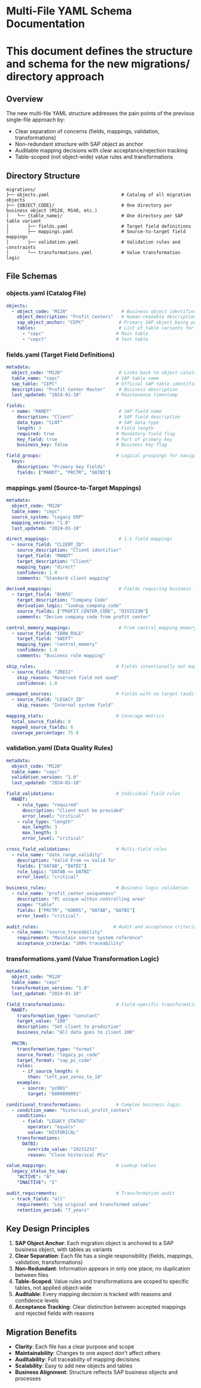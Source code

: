 # Multi-File YAML Schema Documentation
# This document defines the structure and schema for the new migrations/ directory approach

## Overview

The new multi-file YAML structure addresses the pain points of the previous single-file approach by:
- Clear separation of concerns (fields, mappings, validation, transformations)
- Non-redundant structure with SAP object as anchor
- Auditable mapping decisions with clear acceptance/rejection tracking
- Table-scoped (not object-wide) value rules and transformations

## Directory Structure

```
migrations/
├── objects.yaml                           # Catalog of all migration objects
├── {OBJECT_CODE}/                         # One directory per business object (M120, M140, etc.)
│   └── {table_name}/                      # One directory per SAP table variant
│       ├── fields.yaml                    # Target field definitions
│       ├── mappings.yaml                  # Source-to-target field mappings
│       ├── validation.yaml                # Validation rules and constraints
│       └── transformations.yaml           # Value transformation logic
```

## File Schemas

### objects.yaml (Catalog File)
```yaml
objects:
  - object_code: "M120"                    # Business object identifier
    object_description: "Profit Centers"   # Human-readable description
    sap_object_anchor: "CEPC"             # Primary SAP object being populated
    tables:                               # List of table variants for this object
      - "cepc"                           # Main table
      - "cepct"                          # Text table
```

### fields.yaml (Target Field Definitions)
```yaml
metadata:
  object_code: "M120"                     # Links back to object catalog
  table_name: "cepc"                     # SAP table name
  sap_table: "CEPC"                      # Official SAP table identifier
  description: "Profit Center Master"     # Business description
  last_updated: "2024-01-18"             # Maintenance timestamp

fields:
  - name: "MANDT"                         # SAP field name
    description: "Client"                 # SAP field description
    data_type: "CLNT"                     # SAP data type
    length: 3                            # Field length
    required: true                       # Mandatory field flag
    key_field: true                      # Part of primary key
    business_key: false                  # Business key flag

field_groups:                            # Logical groupings for navigation
  keys:
    description: "Primary key fields"
    fields: ["MANDT", "PRCTR", "DATBI"]
```

### mappings.yaml (Source-to-Target Mappings)
```yaml
metadata:
  object_code: "M120"
  table_name: "cepc"
  source_system: "Legacy ERP"
  mapping_version: "1.0"
  last_updated: "2024-01-18"

direct_mappings:                          # 1:1 field mappings
  - source_field: "CLIENT_ID"
    source_description: "Client identifier"
    target_field: "MANDT"
    target_description: "Client"
    mapping_type: "direct"
    confidence: 1.0
    comments: "Standard client mapping"

derived_mappings:                         # Fields requiring business logic
  - target_field: "BUKRS"
    target_description: "Company Code"
    derivation_logic: "lookup_company_code"
    source_fields: ["PROFIT_CENTER_CODE", "DIVISION"]
    comments: "Derive company code from profit center"

central_memory_mappings:                  # From central_mapping_memory.yaml
  - source_field: "IBAN_RULE"
    target_field: "SWIFT"
    mapping_type: "central_memory"
    confidence: 1.0
    comments: "Business rule mapping"

skip_rules:                              # Fields intentionally not mapped
  - source_field: "ZRES1"
    skip_reason: "Reserved field not used"
    confidence: 1.0

unmapped_sources:                        # Fields with no target (audit)
  - source_field: "LEGACY_ID"
    skip_reason: "Internal system field"

mapping_stats:                           # Coverage metrics
  total_source_fields: 8
  mapped_source_fields: 6
  coverage_percentage: 75.0
```

### validation.yaml (Data Quality Rules)
```yaml
metadata:
  object_code: "M120"
  table_name: "cepc"
  validation_version: "1.0"
  last_updated: "2024-01-18"

field_validations:                       # Individual field rules
  MANDT:
    - rule_type: "required"
      description: "Client must be provided"
      error_level: "critical"
    - rule_type: "length"
      min_length: 3
      max_length: 3
      error_level: "critical"

cross_field_validations:                 # Multi-field rules
  - rule_name: "date_range_validity"
    description: "Valid From <= Valid To"
    fields: ["DATAB", "DATBI"]
    rule_logic: "DATAB <= DATBI"
    error_level: "critical"

business_rules:                          # Business logic validation
  - rule_name: "profit_center_uniqueness"
    description: "PC unique within controlling area"
    scope: "table"
    fields: ["PRCTR", "KOKRS", "DATAB", "DATBI"]
    error_level: "critical"

audit_rules:                            # Audit and acceptance criteria
  - rule_name: "source_traceability"
    requirement: "Maintain source system reference"
    acceptance_criteria: "100% traceability"
```

### transformations.yaml (Value Transformation Logic)
```yaml
metadata:
  object_code: "M120"
  table_name: "cepc"
  transformation_version: "1.0"
  last_updated: "2024-01-18"

field_transformations:                   # Field-specific transformations
  MANDT:
    transformation_type: "constant"
    target_value: "100"
    description: "Set client to production"
    business_rule: "All data goes to client 100"
    
  PRCTR:
    transformation_type: "format"
    source_format: "legacy_pc_code"
    target_format: "sap_pc_code"
    rules:
      - if_source_length: 6
        then: "left_pad_zeros_to_10"
    examples:
      - source: "pc001"
        target: "0000000001"

conditional_transformations:             # Complex business logic
  - condition_name: "historical_profit_centers"
    conditions:
      - field: "LEGACY_STATUS"
        operator: "equals"
        value: "HISTORICAL"
    transformations:
      DATBI:
        override_value: "20231231"
        reason: "Close historical PCs"

value_mappings:                          # Lookup tables
  legacy_status_to_sap:
    "ACTIVE": "A"
    "INACTIVE": "I"

audit_requirements:                      # Transformation audit
  - track_field: "all"
    requirement: "Log original and transformed values"
    retention_period: "7_years"
```

## Key Design Principles

1. **SAP Object Anchor**: Each migration object is anchored to a SAP business object, with tables as variants
2. **Clear Separation**: Each file has a single responsibility (fields, mappings, validation, transformations)
3. **Non-Redundant**: Information appears in only one place; no duplication between files
4. **Table-Scoped**: Value rules and transformations are scoped to specific tables, not applied object-wide
5. **Auditable**: Every mapping decision is tracked with reasons and confidence levels
6. **Acceptance Tracking**: Clear distinction between accepted mappings and rejected fields with reasons

## Migration Benefits

- **Clarity**: Each file has a clear purpose and scope
- **Maintainability**: Changes to one aspect don't affect others
- **Auditability**: Full traceability of mapping decisions
- **Scalability**: Easy to add new objects and tables
- **Business Alignment**: Structure reflects SAP business objects and processes